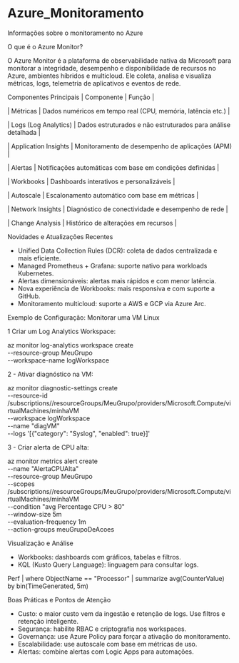 # Azure_Monitoramento
Informações sobre o monitoramento no Azure 

O que é o Azure Monitor?

O Azure Monitor é a plataforma de observabilidade nativa da Microsoft para monitorar a integridade, 
desempenho e disponibilidade de recursos no Azure, ambientes híbridos e multicloud. 
Ele coleta, analisa e visualiza métricas, logs, telemetria de aplicativos e eventos de rede.

Componentes Principais
| Componente           | Função                                                       | 

| Métricas             | Dados numéricos em tempo real (CPU, memória, latência etc.)  | 

| Logs (Log Analytics) | Dados estruturados e não estruturados para análise detalhada | 

| Application Insights | Monitoramento de desempenho de aplicações (APM)              | 

| Alertas              | Notificações automáticas com base em condições definidas     | 

| Workbooks            | Dashboards interativos e personalizáveis                     | 

| Autoscale            | Escalonamento automático com base em métricas                | 

| Network Insights     | Diagnóstico de conectividade e desempenho de rede            | 

| Change Analysis      | Histórico de alterações em recursos                          | 


Novidades e Atualizações Recentes
- Unified Data Collection Rules (DCR): coleta de dados centralizada e mais eficiente.
- Managed Prometheus + Grafana: suporte nativo para workloads Kubernetes.
- Alertas dimensionáveis: alertas mais rápidos e com menor latência.
- Nova experiência de Workbooks: mais responsiva e com suporte a GitHub.
- Monitoramento multicloud: suporte a AWS e GCP via Azure Arc.

 Exemplo de Configuração: Monitorar uma VM Linux
 
1 Criar um Log Analytics Workspace:

az monitor log-analytics workspace create \
  --resource-group MeuGrupo \
  --workspace-name logWorkspace

2 - Ativar diagnóstico na VM:

az monitor diagnostic-settings create \
  --resource-id /subscriptions/<id>/resourceGroups/MeuGrupo/providers/Microsoft.Compute/virtualMachines/minhaVM \
  --workspace logWorkspace \
  --name "diagVM" \
  --logs '[{"category": "Syslog", "enabled": true}]'

3 - Criar alerta de CPU alta:

az monitor metrics alert create \
  --name "AlertaCPUAlta" \
  --resource-group MeuGrupo \
  --scopes /subscriptions/<id>/resourceGroups/MeuGrupo/providers/Microsoft.Compute/virtualMachines/minhaVM \
  --condition "avg Percentage CPU > 80" \
  --window-size 5m \
  --evaluation-frequency 1m \
  --action-groups meuGrupoDeAcoes

Visualização e Análise

- Workbooks: dashboards com gráficos, tabelas e filtros.
- KQL (Kusto Query Language): linguagem para consultar logs.

Perf
| where ObjectName == "Processor"
| summarize avg(CounterValue) by bin(TimeGenerated, 5m)

Boas Práticas e Pontos de Atenção

- Custo: o maior custo vem da ingestão e retenção de logs. Use filtros e retenção inteligente.
- Segurança: habilite RBAC e criptografia nos workspaces.
- Governança: use Azure Policy para forçar a ativação do monitoramento.
- Escalabilidade: use autoscale com base em métricas de uso.
- Alertas: combine alertas com Logic Apps para automações.

